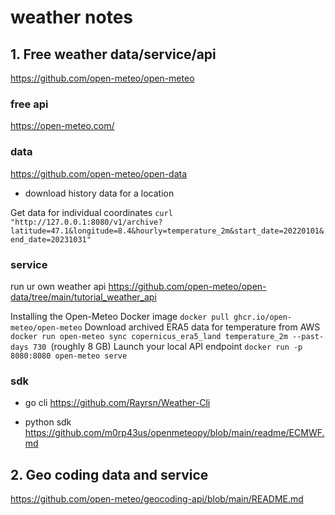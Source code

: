 # weather notes

## 1. Free weather data/service/api

https://github.com/open-meteo/open-meteo

### free api

https://open-meteo.com/

### data
https://github.com/open-meteo/open-data

- download history data for a location

Get data for individual coordinates 
`curl "http://127.0.0.1:8080/v1/archive?latitude=47.1&longitude=8.4&hourly=temperature_2m&start_date=20220101&end_date=20231031"`

### service

run ur own weather api
https://github.com/open-meteo/open-data/tree/main/tutorial_weather_api

Installing the Open-Meteo Docker image 
`docker pull ghcr.io/open-meteo/open-meteo`
Download archived ERA5 data for temperature from AWS
`docker run open-meteo sync copernicus_era5_land temperature_2m --past-days 730 `(roughly 8 GB)
Launch your local API endpoint `docker run -p 8080:8080 open-meteo serve`

### sdk

- go cli
https://github.com/Rayrsn/Weather-Cli

- python sdk
https://github.com/m0rp43us/openmeteopy/blob/main/readme/ECMWF.md

## 2. Geo coding data and service

https://github.com/open-meteo/geocoding-api/blob/main/README.md
